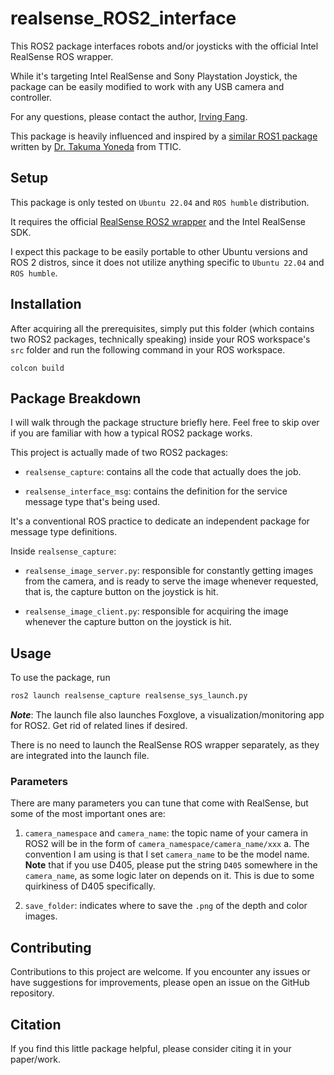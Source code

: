 # realsense_ROS2_interface

This ROS2 package interfaces robots and/or joysticks with the official Intel RealSense ROS wrapper.

While it's targeting Intel RealSense and Sony Playstation Joystick, the package can be easily modified to work with any USB camera and controller.

For any questions, please contact the author, [Irving Fang](https://irvingf7.github.io/).

This package is heavily influenced and inspired by a [similar ROS1 package](https://github.com/ripl/capture-images) written by [Dr. Takuma Yoneda](https://takuma.yoneda.xyz/) from TTIC.

## Setup
This package is only tested on `Ubuntu 22.04` and `ROS humble` distribution.

It requires the official [RealSense ROS2 wrapper](https://github.com/IntelRealSense/realsense-ros) and the Intel RealSense SDK.

I expect this package to be easily portable to other Ubuntu versions and ROS 2 distros, since it does not utilize anything specific to `Ubuntu 22.04` and `ROS humble`.



## Installation

After acquiring all the prerequisites, simply put this folder (which contains two ROS2 packages, technically speaking) inside your ROS workspace's `src` folder and run the following command in your ROS workspace.

```
colcon build
```


## Package Breakdown
I will walk through the package structure briefly here. Feel free to skip over if you are familiar with how a typical ROS2 package works.

This project is actually made of two ROS2 packages:

- `realsense_capture`: contains all the code that actually does the job.

- `realsense_interface_msg`: contains the definition for the service message type that's being used.

It's a conventional ROS practice to dedicate an independent package for message type definitions.

Inside `realsense_capture`:
- `realsense_image_server.py`: responsible for constantly getting images from the camera, and is ready to serve the image whenever requested, that is, the capture button on the joystick is hit.

- `realsense_image_client.py`: responsible for acquiring the image whenever the capture button on the joystick is hit. 


## Usage
To use the package, run

```bash
ros2 launch realsense_capture realsense_sys_launch.py
```

***Note***: The launch file also launches Foxglove, a visualization/monitoring app for ROS2. Get rid of related lines if desired. 

There is no need to launch the RealSense ROS wrapper separately, as they are integrated into the launch file.

### Parameters
There are many parameters you can tune that come with RealSense, but some of the most important ones are:

1. `camera_namespace` and `camera_name`: the topic name of your camera in ROS2 will be in the form of `camera_namespace/camera_name/xxx`
    a. The convention I am using is that I set `camera_name` to be the model name. 
    **Note** that if you use D405, please put the string `D405` somewhere in the `camera_name`, as some logic later on depends on it. This is due to some quirkiness of D405 specifically.

2. `save_folder`: indicates where to save the `.png` of the depth and color images.


## Contributing

Contributions to this project are welcome. If you encounter any issues or have suggestions for improvements, please open an issue on the GitHub repository.

## Citation
If you find this little package helpful, please consider citing it in your paper/work.
